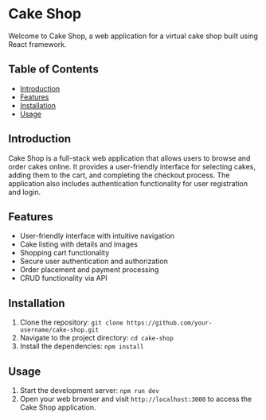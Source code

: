 # Cake Shop

Welcome to Cake Shop, a web application for a virtual cake shop built using React framework.

## Table of Contents
- [Introduction](#introduction)
- [Features](#features)
- [Installation](#installation)
- [Usage](#usage)


## Introduction
Cake Shop is a full-stack web application that allows users to browse and order cakes online. It provides a user-friendly interface for selecting cakes, adding them to the cart, and completing the checkout process. The application also includes authentication functionality for user registration and login.

## Features
- User-friendly interface with intuitive navigation
- Cake listing with details and images
- Shopping cart functionality
- Secure user authentication and authorization
- Order placement and payment processing
- CRUD functionality via API

## Installation
1. Clone the repository: `git clone https://github.com/your-username/cake-shop.git`
2. Navigate to the project directory: `cd cake-shop`
3. Install the dependencies: `npm install`

## Usage
1. Start the development server: `npm run dev`
2. Open your web browser and visit `http://localhost:3000` to access the Cake Shop application.



